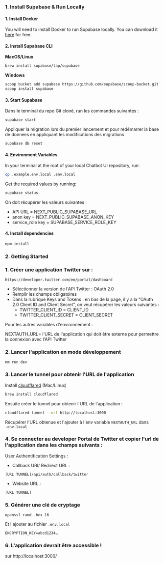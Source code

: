 ### 1. Install Supabase & Run Locally

#### 1. Install Docker

You will need to install Docker to run Supabase locally. You can download it [here](https://docs.docker.com/get-docker) for free.

#### 2. Install Supabase CLI

**MacOS/Linux**

```bash
brew install supabase/tap/supabase
```

**Windows**

```bash
scoop bucket add supabase https://github.com/supabase/scoop-bucket.git
scoop install supabase
```

#### 3. Start Supabase

Dans le terminal du repo Git cloné, run les commandes suivantes :

```bash
supabase start
```

Appliquer la migration lors du premier lancement et pour redémarrer la base de donnees en appliquant les modifications des migrations

```bash
supabase db reset
```

#### 4. Environment Variables

In your terminal at the root of your local Chatbot UI repository, run:

```bash
cp .example.env.local .env.local
```

Get the required values by running:

```bash
supabase status
```

On doit récupérer les valeurs suivantes :
- API URL = NEXT_PUBLIC_SUPABASE_URL
- anon key = NEXT_PUBLIC_SUPABASE_ANON_KEY
- service_role key = SUPABASE_SERVICE_ROLE_KEY

#### 4. Install dependencies

```bash
npm install
```

### 2. Getting Started

### 1. Créer une application Twitter sur : 
``` https://developer.twitter.com/en/portal/dashboard ```

- Sélectionner la version de l'API Twitter : OAuth 2.0
- Remplir les champs obligatoires 
- Dans la rubrique Keys and Tokens : en bas de la page, il y a la "OAuth 2.0 Client ID and Client Secret", on veut récupérer les valeurs suivantes :
    - TWITTER_CLIENT_ID = CLIENT_ID
    - TWITTER_CLIENT_SECRET =  CLIENT_SECRET


Pour les autres variables d'environnement :

NEXTAUTH_URL= l'URL de l'application qui doit être externe pour permettre la connexion avec l'API Twitter 

### 2. Lancer l'application en mode développement

```
nm run dev
```

### 3. Lancer le tunnel pour obtenir l'URL de l'application

Install [cloudflared](https://github.com/cloudflare/cloudflared) (Mac/Linux)

```bash
brew install cloudflared
```

Ensuite créer le tunnel pour obtenir l'URL de l'application :

```bash
cloudflared tunnel --url http://localhost:3000
```

Récupérer l'URL obtenue et l'ajouter à l'env variable `NEXTAUTH_URL` dans `.env.local`

### 4. Se connecter au developer Portal de Twitter et copier l'url de l'application dans les champs suivants :

User Authentification Settings :
- Callback URI/ Redirect URL :
```
[URL TUNNEL]/api/auth/callback/twitter

```

- Website URL :
```
[URL TUNNEL]
```

### 5. Générer une clé de cryptage

```shell
openssl rand -hex 16
```

Et l'ajouter au fichier `.env.local`

```
ENCRYPTION_KEY=abcd1234…
```

### 6. L'application devrait être accessible !

sur http://localhost:3000/
